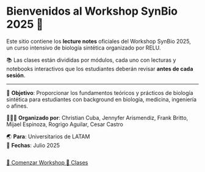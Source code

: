# Bienvenidos al Workshop SynBio 2025 🧬

Este sitio contiene los **lecture notes** oficiales del Workshop SynBio 2025, un curso intensivo de biología sintética organizado por RELU.

📚 Las clases están divididas por módulos, cada uno con lecturas y notebooks interactivos que los estudiantes deberán revisar **antes de cada sesión**.

---

🧠 **Objetivo**: Proporcionar los fundamentos teóricos y prácticos de biología sintética para estudiantes con background en biología, medicina, ingeniería o afines.

👩🏽‍🔬 **Organizado por**: Christian Cuba, Jennyfer Arismendiz, Frank Britto, Mijael Espinoza, Rogrigo Aguilar, Cesar Castro

🌏 **Para**: Universitarios de LATAM  
📆 **Fechas**: Julio 2025


<div style="margin-top: 2em;">
  <a class="btn btn-primary" href="index.html">
    🚀 Comenzar Workshop
  </a>
  <a class="btn btn-outline-secondary" href="https://github.com/SynbioWorkshopLatam/SynBio_Workshop" target="_blank">
    📘 Clases
  </a>
</div>
